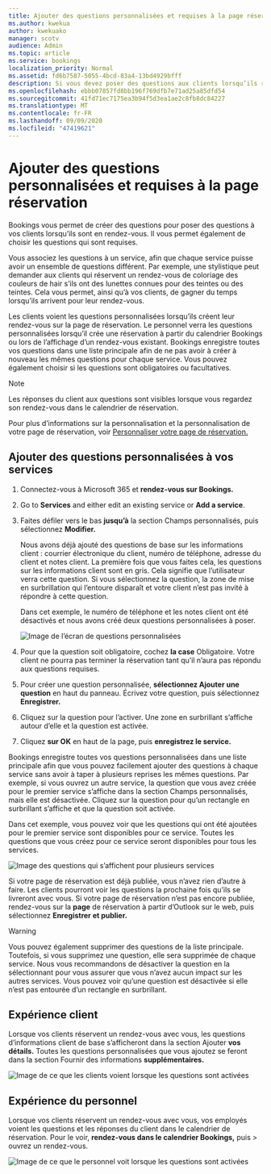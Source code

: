 ```yaml
---
title: Ajouter des questions personnalisées et requises à la page réservation
ms.author: kwekua
author: kwekuako
manager: scotv
audience: Admin
ms.topic: article
ms.service: bookings
localization_priority: Normal
ms.assetid: fd6b7587-5055-4bcd-83a4-13bd4929bfff
description: Si vous devez poser des questions aux clients lorsqu’ils réservent un rendez-vous en ligne, vous pouvez ajouter des questions personnalisées et des questions requises à la page de réservation.
ms.openlocfilehash: ebbb07857fd8bb196f769dfb7e71ad25a85dfd54
ms.sourcegitcommit: 41fd71ec7175ea3b94f5d3ea1ae2c8fb8dc84227
ms.translationtype: MT
ms.contentlocale: fr-FR
ms.lasthandoff: 09/09/2020
ms.locfileid: "47419621"
---
```

# <a name="add-custom-and-required-questions-to-the-booking-page"></a>Ajouter des questions personnalisées et requises à la page réservation

Bookings vous permet de créer des questions pour poser des questions à vos clients lorsqu’ils sont en rendez-vous. Il vous permet également de choisir les questions qui sont requises.

Vous associez les questions à un service, afin que chaque service puisse avoir un ensemble de questions différent. Par exemple, une stylistique peut demander aux clients qui réservent un rendez-vous de coloriage des couleurs de hair s’ils ont des lunettes connues pour des teintes ou des teintes. Cela vous permet, ainsi qu’à vos clients, de gagner du temps lorsqu’ils arrivent pour leur rendez-vous.

Les clients voient les questions personnalisées lorsqu’ils créent leur rendez-vous sur la page de réservation. Le personnel verra les questions personnalisées lorsqu’il crée une réservation à partir du calendrier Bookings ou lors de l’affichage d’un rendez-vous existant. Bookings enregistre toutes vos questions dans une liste principale afin de ne pas avoir à créer à nouveau les mêmes questions pour chaque service. Vous pouvez également choisir si les questions sont obligatoires ou facultatives.

> [!NOTE]
> Les réponses du client aux questions sont visibles lorsque vous regardez son rendez-vous dans le calendrier de réservation.

Pour plus d’informations sur la personnalisation et la personnalisation de votre page de réservation, voir [Personnaliser votre page de réservation.](customize-booking-page.md)

## <a name="add-custom-questions-to-your-services"></a>Ajouter des questions personnalisées à vos services

1. Connectez-vous à Microsoft 365 et **rendez-vous sur Bookings.**

1. Go to **Services** and either edit an existing service or **Add a service**.

1. Faites défiler vers le bas **jusqu’à** la section Champs personnalisés, puis sélectionnez **Modifier.**

   Nous avons déjà ajouté des questions de base sur les informations client : courrier électronique du client, numéro de téléphone, adresse du client et notes client. La première fois que vous faites cela, les questions sur les informations client sont en gris. Cela signifie que l’utilisateur verra cette question. Si vous sélectionnez la question, la zone de mise en surbrillation qui l’entoure disparaît et votre client n’est pas invité à répondre à cette question.

   Dans cet exemple, le numéro de téléphone et les notes client ont été désactivés et nous avons créé deux questions personnalisées à poser.

   ![Image de l’écran de questions personnalisées](../media/bookings-questions-custom-fields.png)

1. Pour que la question soit obligatoire, cochez **la case** Obligatoire. Votre client ne pourra pas terminer la réservation tant qu’il n’aura pas répondu aux questions requises.

1. Pour créer une question personnalisée, **sélectionnez Ajouter une question** en haut du panneau. Écrivez votre question, puis sélectionnez **Enregistrer.**

1. Cliquez sur la question pour l’activer. Une zone en surbrillant s’affiche autour d’elle et la question est activée.

1. Cliquez **sur OK** en haut de la page, puis **enregistrez le service.**

Bookings enregistre toutes vos questions personnalisées dans une liste principale afin que vous pouvez facilement ajouter des questions à chaque service sans avoir à taper à plusieurs reprises les mêmes questions. Par exemple, si vous ouvrez un autre service, la question que vous avez créée pour le premier service s’affiche dans la section Champs personnalisés, mais elle est désactivée. Cliquez sur la question pour qu’un rectangle en surbrillant s’affiche et que la question soit activée.

Dans cet exemple, vous pouvez voir que les questions qui ont été ajoutées pour le premier service sont disponibles pour ce service. Toutes les questions que vous créez pour ce service seront disponibles pour tous les services.

   ![Image des questions qui s’affichent pour plusieurs services](../media/bookings-questions-services.png)

Si votre page de réservation est déjà publiée, vous n’avez rien d’autre à faire. Les clients pourront voir les questions la prochaine fois qu’ils se livreront avec vous. Si votre page de réservation n’est pas encore publiée, rendez-vous sur la **page** de réservation à partir d’Outlook sur le web, puis sélectionnez **Enregistrer et publier.**

> [!WARNING]
> Vous pouvez également supprimer des questions de la liste principale. Toutefois, si vous supprimez une question, elle sera supprimée de chaque service. Nous vous recommandons de désactiver la question en la sélectionnant pour vous assurer que vous n’avez aucun impact sur les autres services. Vous pouvez voir qu’une question est désactivée si elle n’est pas entourée d’un rectangle en surbrillant.

## <a name="customer-experience"></a>Expérience client

Lorsque vos clients réservent un rendez-vous avec vous, les questions d’informations client de base s’afficheront dans la section Ajouter **vos détails.** Toutes les questions personnalisées que vous ajoutez se feront dans la section Fournir des informations **supplémentaires.**

![Image de ce que les clients voient lorsque les questions sont activées](../media/bookings-questions-customer.png)

## <a name="staff-experience"></a>Expérience du personnel

Lorsque vos clients réservent un rendez-vous avec vous, vos employés voient les questions et les réponses du client dans le calendrier de réservation. Pour le voir, **rendez-vous dans le calendrier Bookings,** puis \>  ouvrez un rendez-vous.

![Image de ce que le personnel voit lorsque les questions sont activées](../media/bookings-questions-staff.png)
